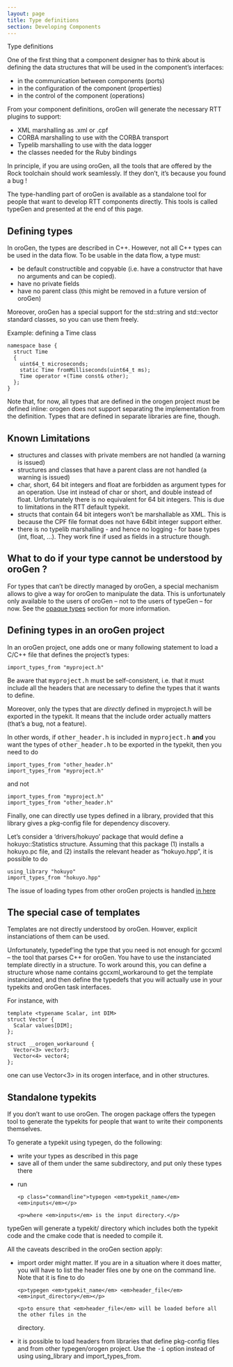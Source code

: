 ```yaml
---
layout: page
title: Type definitions
section: Developing Components
---
```

<div class="content2">
<div class="content2-pagetitle">Type definitions</div>
<div class="content2-container line-box">
<div class="content2-container-1col">



<p>One of the first thing that a component designer has to think about is defining
the data structures that will be used in the component&rsquo;s interfaces:</p>

<ul>
  <li>in the communication between components (ports)</li>
  <li>in the configuration of the component (properties)</li>
  <li>in the control of the component (operations)</li>
</ul>

<p>From your component definitions, oroGen will generate the necessary RTT plugins
to support:</p>

<ul>
  <li>XML marshalling as .xml or .cpf</li>
  <li>CORBA marshalling to use with the CORBA transport</li>
  <li>Typelib marshalling to use with the data logger</li>
  <li>the classes needed for the Ruby bindings</li>
</ul>

<p>In principle, if you are using oroGen, all the tools that are offered by the
Rock toolchain should work seamlessly. If they don&rsquo;t, it&rsquo;s because you
found a bug !</p>

<p>The type-handling part of oroGen is available as a standalone tool for people
that want to develop RTT components directly. This tools is called typeGen and
presented at the end of this page.</p>

<h2 id="defining-types">Defining types</h2>
<p>In oroGen, the types are described in C++. However, not all C++ types can be
used in the data flow. To be usable in the data flow, a type must:</p>

<ul>
  <li>be default constructible and copyable (i.e. have a constructor that have no
arguments and can be copied).</li>
  <li>have no private fields</li>
  <li>have no parent class (this might be removed in a future version of oroGen)</li>
</ul>

<p>Moreover, oroGen has a special support for the std::string and std::vector
standard classes, so you can use them freely.</p>

<p>Example: defining a Time class</p>

<pre><code class="language-cpp">namespace base {
  struct Time
  {
    uint64_t microseconds;
    static Time fromMilliseconds(uint64_t ms);
    Time operator +(Time const&amp; other);
  };
}
</code></pre>

<p>Note that, for now, all types that are defined in the orogen project must be
defined inline: orogen does not support separating the implementation from the
definition. Types that are defined in separate libraries are fine, though.</p>

<h2 id="known-limitations">Known Limitations</h2>

<ul>
  <li>structures and classes with private members are not handled (a warning is
issued)</li>
  <li>structures and classes that have a parent class are not handled (a warning is
issued)</li>
  <li>char, short, 64 bit integers and float are forbidden as argument types for an
operation. Use int instead of char or short, and double instead of
float. Unfortunately there is no equivalent for 64 bit integers. This is due
to limitations in the RTT default typekit.</li>
  <li>structs that contain 64 bit integers won&rsquo;t be marshallable as XML. This is
because the CPF file format does not have 64bit integer support either.</li>
  <li>there is no typelib marshalling - and hence no logging - for base types (int,
float, &hellip;). They work fine if used as fields in a structure though.</li>
</ul>

<h2 id="what-to-do-if-your-type-cannot-be-understood-by-orogen-">What to do if your type cannot be understood by oroGen ?</h2>
<p>For types that can&rsquo;t be directly managed by oroGen, a special mechanism allows
to give a way for oroGen to manipulate the data. This is unfortunately only
available to the users of oroGen &ndash; not to the users of typeGen &ndash; for now. See the <a href="opaque_types.html">opaque
types</a> section for more information.</p>

<h2 id="defining-types-in-an-orogen-project">Defining types in an oroGen project</h2>
<p>In an oroGen project, one adds one or many following statement to load a C/C++
file that defines the project&rsquo;s types:</p>

<pre><code class="language-ruby">import_types_from "myproject.h"
</code></pre>

<p>Be aware that <tt>myproject.h</tt> must be self-consistent, i.e. that it must
include all the headers that are necessary to define the types that it wants to
define.</p>

<p>Moreover, only the types that are <em>directly</em> defined in myproject.h will be
exported in the typekit. It means that the include order actually matters
(that&rsquo;s a bug, not a feature).</p>

<p>In other words, if <tt>other_header.h</tt> is included in <tt>myproject.h</tt>
<strong>and</strong> you want the types of <tt>other_header.h</tt> to be exported in the
typekit, then you need to do</p>

<pre><code class="language-ruby">import_types_from "other_header.h"
import_types_from "myproject.h"
</code></pre>

<p>and not</p>

<pre><code class="language-ruby">import_types_from "myproject.h"
import_types_from "other_header.h"
</code></pre>

<p>Finally, one can directly use types defined in a library, provided that this
library gives a pkg-config file for dependency discovery.</p>

<p>Let&rsquo;s consider a &lsquo;drivers/hokuyo&rsquo; package that would define a hokuyo::Statistics
structure. Assuming that this package (1) installs a hokuyo.pc file, and (2)
installs the relevant header as &ldquo;hokuyo.hpp&rdquo;, it is possible to do</p>

<pre><code class="language-ruby">using_library "hokuyo"
import_types_from "hokuyo.hpp"
</code></pre>

<p>The issue of loading types from other oroGen projects is handled <a href="cross_project.html">in
here</a></p>

<h2 id="the-special-case-of-templates">The special case of templates</h2>
<p>Templates are not directly understood by oroGen. Howver, explicit instanciations
of them can be used.</p>

<p>Unfortunately, typedef&rsquo;ing the type that you need is not enough for gccxml &ndash;
the tool that parses C++ for oroGen. You have to use the instanciated template
directly in a structure. To work around this, you can define a structure whose
name contains gccxml_workaround to get the template instanciated, and then
define the typedefs that you will actually use in your typekits and oroGen task
interfaces.</p>

<p>For instance, with</p>

<pre><code class="language-cpp">template &lt;typename Scalar, int DIM&gt;
struct Vector {
  Scalar values[DIM];
};

struct __orogen_workaround {
  Vector&lt;3&gt; vector3;
  Vector&lt;4&gt; vector4;
};
</code></pre>

<p>one can use Vector&lt;3&gt; in its orogen interface, and in other structures.</p>

<h2 id="standalone-typekits">Standalone typekits</h2>

<p>If you don&rsquo;t want to use oroGen. The orogen package offers the typegen tool to
generate the typekits for people that want to write their components themselves.</p>

<p>To generate a typekit using typegen, do the following:</p>

<ul>
  <li>write your types as described in this page</li>
  <li>save all of them under the same subdirectory, and put only these types there</li>
  <li>
    <p>run</p>

    <p class="commandline">typegen <em>typekit_name</em> <em>inputs</em></p>

    <p>where <em>inputs</em> is the input directory.</p>
  </li>
</ul>

<p>typeGen will generate a typekit/ directory which includes both the typekit code and
the cmake code that is needed to compile it.</p>

<p>All the caveats described in the oroGen section apply:</p>

<ul>
  <li>
    <p>import order might matter. If you are in a situation where it does matter, you
will have to list the header files one by one on the command line. Note that
it is fine to do</p>

    <p>typegen <em>typekit_name</em> <em>header_file</em> <em>input_directory</em></p>

    <p>to ensure that <em>header_file</em> will be loaded before all the other files in the
directory.</p>
  </li>
  <li>
    <p>it is possible to load headers from libraries that define pkg-config files and
from other typegen/orogen project. Use the <tt>-i</tt> option instead of using
using_library and import_types_from.</p>
  </li>
</ul>



</div>
</div>
</div>
